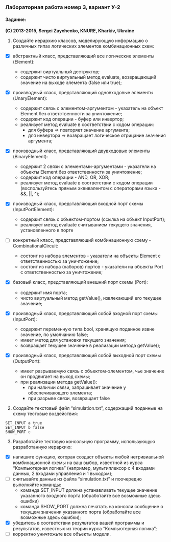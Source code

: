 ### Лабораторная работа номер 3, вариант У-2

#### Задание:

**(C) 2013-2015, Sergei Zaychenko, KNURE, Kharkiv, Ukraine**

1. Создайте иерархию классов, моделирующую информацию о различных типах логических элементов комбинационных схем:
  - [X] абстрактный класс, представляющий все логические элементы (Element):
    * содержит виртуальный деструктор;
    * содержит чисто виртуальный метод evaluate, возвращающий значение на выходе элемента (false или true);

  - [X] производный класс, представляющий одновходовые элементы (UnaryElement):
    * содержит связь с элементом-аргументом - указатель на объект Element без ответственности за уничтожение;
    * содержит код операции - буфер или инвертор;
    * реализует метод evaluate в соответствии с кодом операции:
      * для буфера => повторяет значение аргумента;
      * для инвертора => возвращает логическое отрицание значения аргумента;

  - [X] производный класс, представляющий двувходовые элементы (BinaryElement):
    * содержит 2 связи с элементами-аргументами  - указатели на объекты Element без ответственности за уничтожение;
    * содержит код операции - AND, OR, XOR;
    * реализует метод evaluate в соответствии с кодом операции (воспользуйтесь прямым эквивалентом с операторами языка - &&, ||, ^);

  - [X] производный класс, представляющий входной порт схемы (InputPortElement):
    * содержит связь с объектом-портом (ссылка на объект InputPort);
    * реализует метод evaluate считыванием текущего значения, установленного в порте

  - [ ] конкретный класс, представляющий комбинационную схему - CombinationalCircuit:
    * состоит из набора элементов - указатели на объекты Element с ответственностью за уничтожение;
    * состоит из набора (наборов) портов - указатели на объекты Port с ответственностью за уничтожение;

  - [X] базовый класс, представляющий внешний порт схемы (Port):
    * содержит имя порта;
    * чисто виртуальный метод getValue(), извлекающий его текущее значение;

  - [X] производный класс, представляющий собой входной порт схемы (InputPort):
    * содержит переменную типа bool, хранящую поданное извне значение, по умолчанию false;
    * имеет метод для установки текущего значения;
    * возвращает текущее значение в реализации метода getValue();

  - [X] производный класс, представляющий собой выходной порт схемы (OutputPort):
    * имеет разрываемую связь с объектом-элементом, чье значение он продвигает на выход схемы;
    * при реализации метода getValue():
      * при наличии связи, запрашивает значение у обеспечивающего элемента;
      * при разрыве связи, возвращает false

2. Создайте текстовый файл “simulation.txt”, содержащий поданные на схему тестовые воздействия:

  ```
  SET_INPUT a true
  SET_INPUT b false
  SHOW_PORT c
  ```

3. Разработайте тестовую консольную программу, использующую разработанную иерархию:
  - [X] напишите функцию, которая создаст объекты любой нетривиальной комбинационной схемы на ваш выбор, известной из курса “Компьютерная логика” (например, мультиплексор с 4 входами данных, 2 входами управления и 1 выходом);
  - [ ] считывайте данные из файла “simulation.txt” и поочередно выполняйте команды:
    * команда SET_INPUT должна устанавливать текущее значение указанного входного порта (обработайте все возможные здесь ошибки)
    * команда SHOW_PORT должна печатать на консоли сообщение о текущем значении указанного порта (обработайте все возможные здесь ошибки);
  - [X] убедитесь в соответствии результатов вашей программы и результатов, известных из теории курса “Компьютерная логика”;
  - [ ] корректно уничтожьте все объекты модели.

